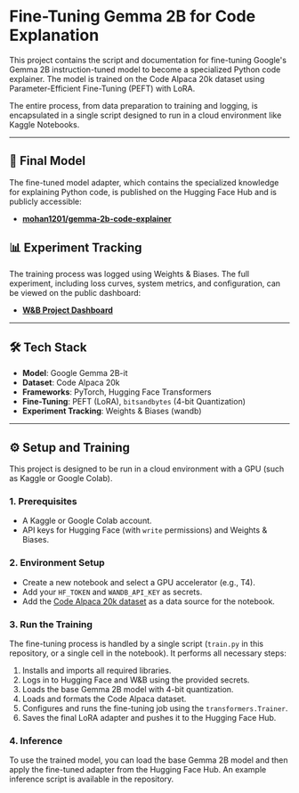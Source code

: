 # Fine-Tuning Gemma 2B for Code Explanation

This project contains the script and documentation for fine-tuning Google's Gemma 2B instruction-tuned model to become a specialized Python code explainer. The model is trained on the Code Alpaca 20k dataset using Parameter-Efficient Fine-Tuning (PEFT) with LoRA.

The entire process, from data preparation to training and logging, is encapsulated in a single script designed to run in a cloud environment like Kaggle Notebooks.

---
## 🚀 Final Model

The fine-tuned model adapter, which contains the specialized knowledge for explaining Python code, is published on the Hugging Face Hub and is publicly accessible:

* **[mohan1201/gemma-2b-code-explainer](https://huggingface.co/mohan1201/gemma-code-explainer)** 
## 📊 Experiment Tracking

The training process was logged using Weights & Biases. The full experiment, including loss curves, system metrics, and configuration, can be viewed on the public dashboard:

* **[W&B Project Dashboard](https://wandb.ai/mohanchandaka2005-student/huggingface/runs/h6v7jgqe)** 

---
## 🛠️ Tech Stack

* **Model**: Google Gemma 2B-it
* **Dataset**: Code Alpaca 20k
* **Frameworks**: PyTorch, Hugging Face Transformers
* **Fine-Tuning**: PEFT (LoRA), `bitsandbytes` (4-bit Quantization)
* **Experiment Tracking**: Weights & Biases (wandb)

---
## ⚙️ Setup and Training

This project is designed to be run in a cloud environment with a GPU (such as Kaggle or Google Colab).

### 1. Prerequisites
* A Kaggle or Google Colab account.
* API keys for Hugging Face (with `write` permissions) and Weights & Biases.

### 2. Environment Setup
* Create a new notebook and select a GPU accelerator (e.g., T4).
* Add your `HF_TOKEN` and `WANDB_API_KEY` as secrets.
* Add the [Code Alpaca 20k dataset](https://www.kaggle.com/datasets/plameneduardo/code-alpaca-20k) as a data source for the notebook.

### 3. Run the Training
The fine-tuning process is handled by a single script (`train.py` in this repository, or a single cell in the notebook). It performs all necessary steps:
1. Installs and imports all required libraries.
2. Logs in to Hugging Face and W&B using the provided secrets.
3. Loads the base Gemma 2B model with 4-bit quantization.
4. Loads and formats the Code Alpaca dataset.
5. Configures and runs the fine-tuning job using the `transformers.Trainer`.
6. Saves the final LoRA adapter and pushes it to the Hugging Face Hub.

### 4. Inference
To use the trained model, you can load the base Gemma 2B model and then apply the fine-tuned adapter from the Hugging Face Hub. An example inference script is available in the repository.
